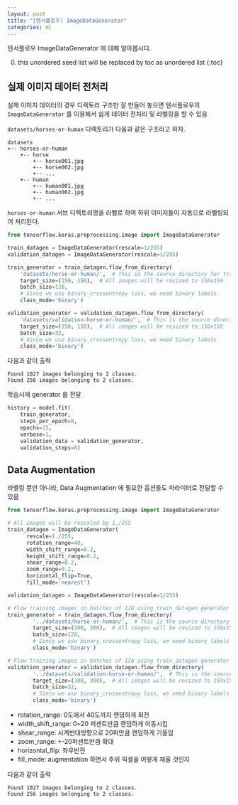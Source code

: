 ```yaml
---
layout: post
title: "[텐서플로우] ImageDataGenerator"
categories: ml
---
```


텐서플로우 ImageDataGenerator 에 대해 알아봅시다.

0. this unordered seed list will be replaced by toc as unordered list
{:toc}

## 실제 이미지 데이터 전처리

실제 이미지 데이터의 경우 디렉토리 구조만 잘 만들어 놓으면 텐서플로우의 `ImageDataGenerator` 를 이용해서 쉽게 데이터 전처리 및 라벨링을 할 수 있음


`datasets/horses-or-human` 디렉토리가 다음과 같은 구조라고 하자.

```
datasets
+-- horses-or-human
    +-- horse
        +-- horse001.jpg
        +-- horse002.jpg
        +-- ...
    +-- human
        +-- human001.jpg
        +-- human002.jpg
        +-- ...
```

`horses-or-human` 서브 디렉토리명을 라벨로 하여 하위 이미지들이 자동으로 라벨링되어 처리된다.

```python
from tensorflow.keras.preprocessing.image import ImageDataGenerator

train_datagen = ImageDataGenerator(rescale=1/255)
validation_datagen = ImageDataGenerator(rescale=1/255)

train_generator = train_datagen.flow_from_directory(
    'datasets/horse-or-human/',  # This is the source directory for training images
    target_size=(150, 150),  # All images will be resized to 150x150
    batch_size=128,
    # Since we use binary_crossentropy loss, we need binary labels
    class_mode='binary')

validation_generator = validation_datagen.flow_from_directory(
    'datasets/validation-horse-or-human/',  # This is the source directory for training images
    target_size=(150, 150),  # All images will be resized to 150x150
    batch_size=32,
    # Since we use binary_crossentropy loss, we need binary labels
    class_mode='binary')
```

다음과 같이 출력

```
Found 1027 images belonging to 2 classes.
Found 256 images belonging to 2 classes.
```

학습시에 generator 를 전달

```python
history = model.fit(
    train_generator,
    steps_per_epoch=8,  
    epochs=15,
    verbose=1,
    validation_data = validation_generator,
    validation_steps=8)
```

## Data Augmentation

라벨링 뿐만 아니라, Data Augmentation 에 필요한 옵션들도 파라미터로 전달할 수 있음

```python
from tensorflow.keras.preprocessing.image import ImageDataGenerator

# All images will be rescaled by 1./255
train_datagen = ImageDataGenerator(
      rescale=1./255,
      rotation_range=40,
      width_shift_range=0.2,
      height_shift_range=0.2,
      shear_range=0.2,
      zoom_range=0.2,
      horizontal_flip=True,
      fill_mode='nearest')

validation_datagen = ImageDataGenerator(rescale=1/255)

# Flow training images in batches of 128 using train_datagen generator
train_generator = train_datagen.flow_from_directory(
        '../datasets/horse-or-human/',  # This is the source directory for training images
        target_size=(300, 300),  # All images will be resized to 150x150
        batch_size=128,
        # Since we use binary_crossentropy loss, we need binary labels
        class_mode='binary')

# Flow training images in batches of 128 using train_datagen generator
validation_generator = validation_datagen.flow_from_directory(
        '../datasets/validation-horse-or-human/',  # This is the source directory for training images
        target_size=(300, 300),  # All images will be resized to 150x150
        batch_size=32,
        # Since we use binary_crossentropy loss, we need binary labels
        class_mode='binary')
```

- rotation_range: 0도에서 40도까지 랜덤하게 회전
- width_shift_range: 0~20 퍼센트만큼 랜덤하게 이동시킴
- shear_range: 시계반대방향으로 20퍼만큼 랜덤하게 기울임
- zoom_range: +-20퍼센트만큼 확대
- horizontal_flip: 좌우반전
- fill_mode: augmentation 하면서 주위 픽셀을 어떻게 채울 것인지

다음과 같이 출력

```
Found 1027 images belonging to 2 classes.
Found 256 images belonging to 2 classes.
```

